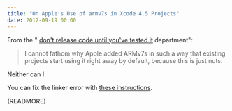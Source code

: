 ```yaml
---
title: "On Apple's Use of armv7s in Xcode 4.5 Projects"
date: 2012-09-19 00:00
---
```


From the " [don't release code until you've tested it](http://wanderingcoder.net/2012/09/16/no-armv7s-til-tested/) department":

> I cannot fathom why Apple added ARMv7s in such a way that existing projects start using it right away by default, because this is just nuts.

Neither can I.

You can fix the linker error with [these instructions](/fix-ios-6-sdk-linker-error).

(READMORE)
